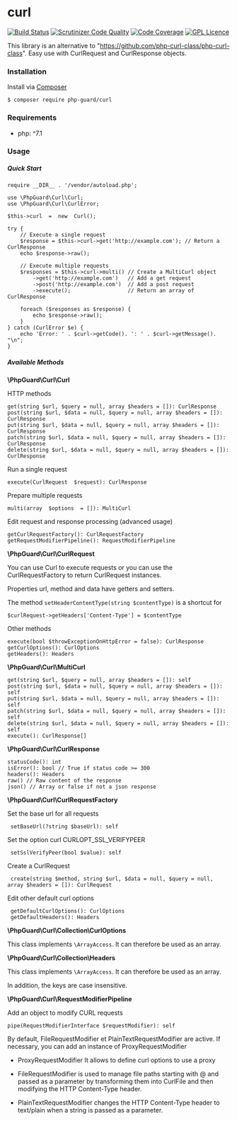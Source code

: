 # curl

[![Build Status](https://scrutinizer-ci.com/g/php-guard/curl/badges/build.png?b=master)](https://scrutinizer-ci.com/g/php-guard/curl/build-status/master)
[![Scrutinizer Code Quality](https://scrutinizer-ci.com/g/php-guard/curl/badges/quality-score.png?b=master)](https://scrutinizer-ci.com/g/php-guard/curl/?branch=master)
[![Code Coverage](https://scrutinizer-ci.com/g/php-guard/curl/badges/coverage.png?b=master)](https://scrutinizer-ci.com/g/php-guard/curl/?branch=master)
[![GPL Licence](https://badges.frapsoft.com/os/gpl/gpl.png?v=103)](https://opensource.org/licenses/GPL-3.0/)


This library is an alternative to "https://github.com/php-curl-class/php-curl-class". 
Easy use with CurlRequest and CurlResponse objects.

### Installation

Install via [Composer](https://getcomposer.org/)

    $ composer require php-guard/curl
    
### Requirements

 -   php: ^7.1


### Usage


##### Quick Start

    require __DIR__ . '/vendor/autoload.php';
    
    use \PhpGuard\Curl\Curl;
	use \PhpGuard\Curl\CurlError;
    
    $this->curl  =  new  Curl();
    	
	try {
		// Execute a single request
		$response = $this->curl->get('http://example.com'); // Return a CurlResponse
		echo $response->raw();

		// Execute multiple requests
		$responses = $this->curl->multi() // Create a MultiCurl object
			->get('http://example.com')   // Add a get request
			->post('http://example.com')  // Add a post request
			->execute();                  // Return an array of CurlResponse

		foreach ($responses as $response) {
			echo $response->raw();
		}
	} catch (CurlError $e) {
		echo 'Error: ' . $curl->getCode(). ': ' . $curl->getMessage(). "\n";
	}

##### Available Methods

**\PhpGuard\Curl\Curl**

HTTP methods

    get(string $url, $query = null, array $headers = []): CurlResponse
    post(string $url, $data = null, $query = null, array $headers = []): CurlResponse
    put(string $url, $data = null, $query = null, array $headers = []): CurlResponse
    patch(string $url, $data = null, $query = null, array $headers = []): CurlResponse
    delete(string $url, $data = null, $query = null, array $headers = []): CurlResponse
    
Run a single request
    
    execute(CurlRequest  $request): CurlResponse

Prepare multiple requests

    multi(array  $options  = []): MultiCurl
    
Edit request and response processing (advanced usage)

    getCurlRequestFactory(): CurlRequestFactory
    getRequestModifierPipeline(): RequestModifierPipeline


**\PhpGuard\Curl\CurlRequest**

You can use Curl to execute requests or you can use 
the CurlRequestFactory to return CurlRequest instances.

Properties url, method and data have getters and setters.

The method `setHeaderContentType(string $contentType)` is a shortcut for 
 
    $curlRequest->getHeaders['Content-Type'] = $contentType
 
Other methods

    execute(bool $throwExceptionOnHttpError = false): CurlResponse
    getCurlOptions(): CurlOptions
    getHeaders(): Headers

**\PhpGuard\Curl\MultiCurl**

    get(string $url, $query = null, array $headers = []): self
    post(string $url, $data = null, $query = null, array $headers = []): self
    put(string $url, $data = null, $query = null, array $headers = []): self
    patch(string $url, $data = null, $query = null, array $headers = []): self
    delete(string $url, $data = null, $query = null, array $headers = []): self
    execute(): CurlResponse[]

**\PhpGuard\Curl\CurlResponse**

    statusCode(): int
    isError(): bool // True if status code >= 300
    headers(): Headers
    raw() // Raw content of the response
    json() // Array or false if not a json response
    
**\PhpGuard\Curl\CurlRequestFactory**

Set the base url for all requests

     setBaseUrl(?string $baseUrl): self
     
Set the option curl CURLOPT_SSL_VERIFYPEER     
     
     setSslVerifyPeer(bool $value): self
     
Create a CurlRequest

     create(string $method, string $url, $data = null, $query = null, array $headers = []): CurlRequest
     
Edit other default curl options
     
     getDefaultCurlOptions(): CurlOptions
     getDefaultHeaders(): Headers

**\PhpGuard\Curl\Collection\CurlOptions**

This class implements `\ArrayAccess`. It can therefore be used as an array.

**\PhpGuard\Curl\Collection\Headers**

This class implements `\ArrayAccess`. It can therefore be used as an array.

In addition, the keys are case insensitive.

**\PhpGuard\Curl\RequestModifierPipeline**

Add an object to modify CURL requests

    pipe(RequestModifierInterface $requestModifier): self
    
By default, FileRequestModifier et PlainTextRequestModifier are active.
If necessary, you can add an instance of ProxyRequestModifier

* ProxyRequestModifier It allows to define curl options to use a proxy

* FileRequestModifier is used to manage file paths starting with @ 
and passed as a parameter by transforming them into CurlFile 
and then modifying the HTTP Content-Type header.

* PlainTextRequestModifier changes the HTTP Content-Type header 
to text/plain when a string is passed as a parameter.
